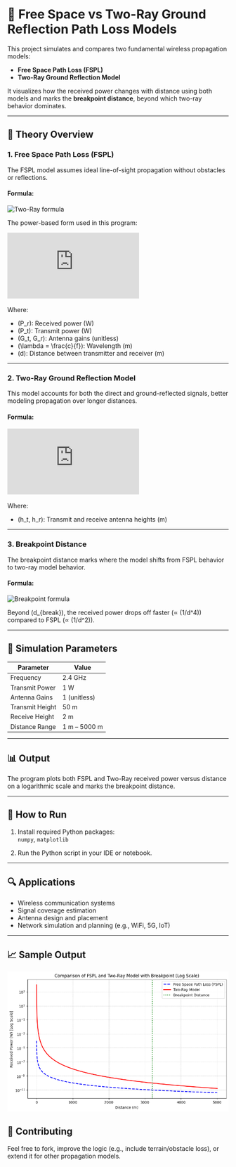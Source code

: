 # 📡 Free Space vs Two-Ray Ground Reflection Path Loss Models

This project simulates and compares two fundamental wireless propagation models:

- **Free Space Path Loss (FSPL)**
- **Two-Ray Ground Reflection Model**

It visualizes how the received power changes with distance using both models and marks the **breakpoint distance**, beyond which two-ray behavior dominates.

---

## 📘 Theory Overview

### 1. Free Space Path Loss (FSPL)

The FSPL model assumes ideal line-of-sight propagation without obstacles or reflections.

#### Formula:

![Two-Ray formula](https://latex.codecogs.com/png.image?\dpi{110}\bg{black}P_r=\frac{P_t\cdot&space;G_t\cdot&space;G_r\cdot&space;h_t^2\cdot&space;h_r^2}{d^4})

The power-based form used in this program:

![Power-based FSPL](https://latex.codecogs.com/png.latex?P_r%20%3D%20P_t%20%5Ccdot%20G_t%20%5Ccdot%20G_r%20%5Ccdot%20%5Cleft(%5Cfrac%7B%5Clambda%7D%7B4%5Cpi%20d%7D%5Cright)%5E2)

Where:  
- \(P_r\): Received power (W)  
- \(P_t\): Transmit power (W)  
- \(G_t, G_r\): Antenna gains (unitless)  
- \(\lambda = \frac{c}{f}\): Wavelength (m)  
- \(d\): Distance between transmitter and receiver (m)

---

### 2. Two-Ray Ground Reflection Model

This model accounts for both the direct and ground-reflected signals, better modeling propagation over longer distances.

#### Formula:

![Two-Ray formula](https://latex.codecogs.com/png.latex?P_r%20%3D%20%5Cfrac%7BP_t%20%5Ccdot%20G_t%20%5Ccdot%20G_r%20%5Ccdot%20h_t%5E2%20%5Ccdot%20h_r%5E2%7D%7Bd%5E4%7D)

Where:  
- \(h_t, h_r\): Transmit and receive antenna heights (m)

---

### 3. Breakpoint Distance

The breakpoint distance marks where the model shifts from FSPL behavior to two-ray model behavior.

#### Formula:

![Breakpoint formula](https://latex.codecogs.com/png.latex?d_{break}%20%3D%20%5Cfrac%7B4%20%5Ccdot%20h_t%20%5Ccdot%20h_r%7D%7B%5Clambda%7D)

Beyond \(d_{break}\), the received power drops off faster (∝ \(1/d^4\)) compared to FSPL (∝ \(1/d^2\)).

---

## 🧮 Simulation Parameters

| Parameter        | Value      |
|------------------|------------|
| Frequency        | 2.4 GHz    |
| Transmit Power   | 1 W        |
| Antenna Gains    | 1 (unitless) |
| Transmit Height  | 50 m       |
| Receive Height   | 2 m        |
| Distance Range   | 1 m – 5000 m |

---

## 📊 Output

The program plots both FSPL and Two-Ray received power versus distance on a logarithmic scale and marks the breakpoint distance.

---

## 📂 How to Run

1. Install required Python packages:  
   `numpy`, `matplotlib`

2. Run the Python script in your IDE or notebook.

---

## 🔍 Applications

- Wireless communication systems
- Signal coverage estimation
- Antenna design and placement
- Network simulation and planning (e.g., WiFi, 5G, IoT)

---

## 📈 Sample Output

![FSPL vs Two-Ray Model](fspl.png)


## 🤝 Contributing

Feel free to fork, improve the logic (e.g., include terrain/obstacle loss), or extend it for other propagation models.

